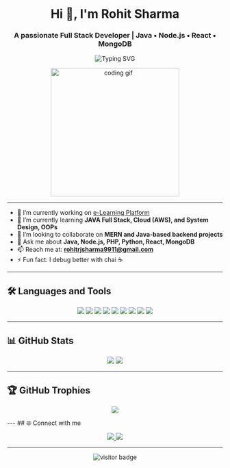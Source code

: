 <h1 align="center">Hi 👋, I'm Rohit Sharma</h1>
<h3 align="center">A passionate Full Stack Developer | Java • Node.js • React • MongoDB</h3>

<p align="center">
  <img src="https://readme-typing-svg.demolab.com?font=Fira+Code&duration=2000&pause=1000&color=58A6FF&center=true&width=450&lines=Full+Stack+Developer;Java+%7C+Node.js+%7C+React+%7C+MongoDB;Always+Learning+Something+New" alt="Typing SVG" />
</p>

<p align="center">
  <img src="https://media.giphy.com/media/qgQUggAC3Pfv687qPC/giphy.gif" width="300" alt="coding gif"/>
</p>

---

- 🔭 I’m currently working on [e-Learning Platform](https://github.com/rohitshrma11/e-Learning-Platform.git)
- 🌱 I’m currently learning **JAVA Full Stack, Cloud (AWS), and System Design, OOPs**
- 👯 I’m looking to collaborate on **MERN and Java-based backend projects**
- 💬 Ask me about **Java, Node.js, PHP, Python, React, MongoDB**
- 📫 Reach me at: **rohitrjsharma9911@gmail.com**
- ⚡ Fun fact: I debug better with chai ☕

---

## 🛠️ Languages and Tools
<p align="center">
  <img src="https://img.shields.io/badge/Java-ED8B00?style=for-the-badge&logo=java&logoColor=white"/>
  <img src="https://img.shields.io/badge/Node.js-339933?style=for-the-badge&logo=nodedotjs&logoColor=white"/>
  <img src="https://img.shields.io/badge/React-20232A?style=for-the-badge&logo=react&logoColor=61DAFB"/>
  <img src="https://img.shields.io/badge/MongoDB-4EA94B?style=for-the-badge&logo=mongodb&logoColor=white"/>
  <img src="https://img.shields.io/badge/PHP-777BB4?style=for-the-badge&logo=php&logoColor=white"/>
  <img src="https://img.shields.io/badge/Python-3776AB?style=for-the-badge&logo=python&logoColor=white"/>
  <img src="https://img.shields.io/badge/MySQL-00000F?style=for-the-badge&logo=mysql&logoColor=white"/>
  <img src="https://img.shields.io/badge/HTML-E34F26?style=for-the-badge&logo=html5&logoColor=white"/>
  <img src="https://img.shields.io/badge/CSS-1572B6?style=for-the-badge&logo=css3&logoColor=white"/>
</p>

---

## 📊 GitHub Stats
<p align="center">
  <img src="https://github-readme-stats.vercel.app/api?username=rohitshrma11&show_icons=true&theme=tokyonight" />
  <img src="https://github-readme-streak-stats.herokuapp.com?user=rohitshrma11&theme=tokyonight" />
</p>

---
## 🏆 GitHub Trophies
<p align="center">
  <img src="https://github-profile-trophy.vercel.app/?username=rohitshrma11&theme=onedark" />
</p>
---
## 🌐 Connect with me
<p align="center">
  <a href="https://www.linkedin.com/in/your-linkedin/" target="blank">
    <img src="https://img.shields.io/badge/LinkedIn-blue?style=for-the-badge&logo=linkedin&logoColor=white"/>
  </a>
  <a href="mailto:youremail@example.com">
    <img src="https://img.shields.io/badge/Gmail-red?style=for-the-badge&logo=gmail&logoColor=white"/>
  </a>
</p>

---

<p align="center">
  <img src="https://visitor-badge.laobi.icu/badge?page_id=rohitshrma11" alt="visitor badge"/>
</p>
